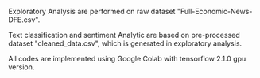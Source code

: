 Exploratory Analysis are performed on raw dataset "Full-Economic-News-DFE.csv".

Text classification and sentiment Analytic are based on pre-processed dataset "cleaned_data.csv", which is generated in exploratory analysis.

All codes are implemented using Google Colab with tensorflow 2.1.0 gpu version.
